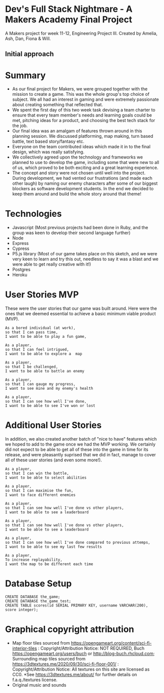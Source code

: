 # Dev's Full Stack Nightmare - A Makers Academy Final Project

A Makers project for week 11-12, Engineering Project III. Created by Amelia, Ash, Dan, Fiona & Will.

## Initial approach

# Summary

- As our final project for Makers, we were grouped together with the mission to create a game. This was the whole group's top choice of subject. We all had an interest in gaming and were extremely passionate about creating something that reflected that.
- We spent the first day of this two week task devising a team charter to ensure that every team member's needs and learning goals could be met, pitching ideas for a product, and choosing the best tech stack for the job.
- Our final idea was an amalgam of features thrown around in this planning session. We discussed platforming, map making, turn based battle, text based story/fantasy etc.
- Everyone on the team contributed ideas which made it in to the final design, which was really satisfying.
- We collectively agreed upon the technology and frameworks we planned to use to develop the game, including some that were new to all of us, which proved to be both exciting and a great learning experience.
- The concept and story were not chosen until well into the project. During development, we had vented our frustrations (and made each other laugh) by naming our enemy characters after some of our biggest blockers as software development students. In the end we decided to keep them around and build the whole story around that theme!

# Technologies

- Javascript (Most previous projects had been done in Ruby, and the group was keen to develop their second language further)
- Node
- Express
- Cypress
- P5.js library (Most of our game takes place on this sketch, and we were very keen to learn and try this out, needless to say it was a blast and we were able to get really creative with it!)
- Postgres
- Heroku

# User Stories MVP

These were the user stories that our game was built around. Here were the ones that we deemed essential to achieve a basic minimum viable product (MVP).

```
As a bored individual (at work),
so that I can pass time,
I want to be able to play a fun game,
```

```
As a player,
so that I can feel intrigued,
I want to be able to explore a  map
```

```
As a player,
so that I be challenged,
I want to be able to battle an enemy
```

```
As a player,
so that I can gauge my progress,
I want to see mine and my enemy's health
```

```
As a player,
so that I can see how well I've done,
I want to be able to see I've won or lost
```

# Additional User Stories

In addition, we also created another batch of "nice to have" features which we hoped to add to the game once we had the MVP working. We certainly did not expect to be able to get all of these into the game in time for its release, and were pleasantly suprised that we did in fact, manage to cover all of these user stories (and even some more!).

```
As a player,
so that I can win the battle,
I want to be able to select abilities
```

```
As a player,
so that I can maximise the fun,
I want to face different enemies
```

```
As a player,
so that I can see how well I've done vs other players,
I want to be able to see a leaderboard
```

```
As a player,
so that I can see how well I've done vs other players,
I want to be able to see a leaderboard
```

```
As a player,
so that I can see how well I've done compared to previous attemps,
I want to be able to see my last few results
```

```
As a player,
To increase replayability,
I want the map to be different each time
```

# Database Setup

```
CREATE DATABASE the_game;
CREATE DATABASE the_game_test;
CREATE TABLE scores(id SERIAL PRIMARY KEY, username VARCHAR(200), score integer);
```

# Graphical copyright attribution

- Map floor tiles sourced from https://opengameart.org/content/sci-fi-interior-tiles : Copyright/Attribution Notice:
  NOT REQUIRED, Buch https://opengameart.org/users/buch or http://blog-buch.rhcloud.com;
  Surrounding map tiles sourced from https://3dtextures.me/2020/09/30/sci-fi-floor-001/ : Copyright/Attribution Notice: All textures on this site are licensed as CC0. \*See https://3dtextures.me/about/ for further details on f.a.q./textures license.
- Original music and sounds
